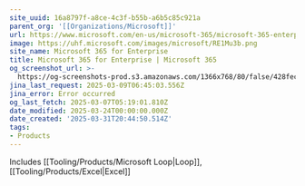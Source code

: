 ```yaml
---
site_uuid: 16a8797f-a8ce-4c3f-b55b-a6b5c85c921a
parent_org: '[[Organizations/Microsoft]]'
url: https://www.microsoft.com/en-us/microsoft-365/microsoft-365-enterprise
image: https://uhf.microsoft.com/images/microsoft/RE1Mu3b.png
site_name: Microsoft 365 for Enterprise
title: Microsoft 365 for Enterprise | Microsoft 365
og_screenshot_url: >-
  https://og-screenshots-prod.s3.amazonaws.com/1366x768/80/false/428fecd2c2b3d4a9bd30548260a1c1ee91670991b55b0981b1a2e25000539143.jpeg
jina_last_request: 2025-03-09T06:45:03.556Z
jina_error: Error occurred
og_last_fetch: 2025-03-07T05:19:01.810Z
date_modified: 2025-03-24T00:00:00.000Z
date_created: '2025-03-31T20:44:50.514Z'
tags:
- Products
---
```









Includes [[Tooling/Products/Microsoft Loop|Loop]], [[Tooling/Products/Excel|Excel]]



